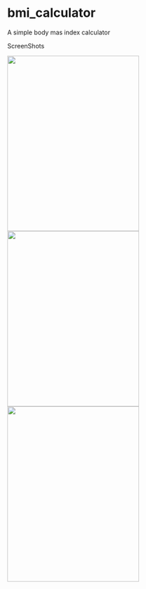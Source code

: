# bmi_calculator

A simple body mas index calculator

ScreenShots

<img src="https://i.imgur.com/E05b9Wk.png" width="300" height="400">  <img src="https://i.imgur.com/qkyIYrL.png" width="300" height="400">
<img src="https://i.imgur.com/KJ7a59t.png" width="300" height="400">




